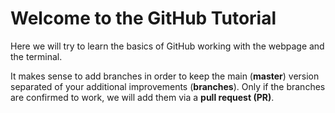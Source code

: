 # Welcome to the GitHub Tutorial

Here we will try to learn the basics of GitHub working with the webpage and the terminal.

It makes sense to add branches in order to keep the main (**master**) version separated of your additional improvements (**branches**). Only if the branches are confirmed to work, we will add them via a **pull request (PR)**.
